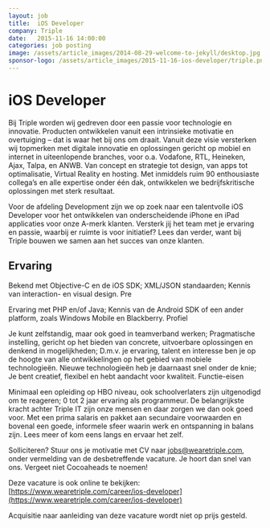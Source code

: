 ```yaml
---
layout: job
title:  iOS Developer  
company: Triple 
date:   2015-11-16 14:00:00
categories: job posting
image: /assets/article_images/2014-08-29-welcome-to-jekyll/desktop.jpg
sponsor-logo: /assets/article_images/2015-11-16-ios-developer/triple.png
---
```


# iOS Developer

Bij Triple worden wij gedreven door een passie voor technologie en innovatie. Producten ontwikkelen vanuit een intrinsieke motivatie en overtuiging – dat is waar het bij ons om draait. Vanuit deze visie versterken wij topmerken met digitale innovatie en oplossingen gericht op mobiel en internet in uiteenlopende branches, voor o.a. Vodafone, RTL, Heineken, Ajax, Talpa, en ANWB. Van concept en strategie tot design, van apps tot optimalisatie, Virtual Reality en hosting. Met inmiddels ruim 90 enthousiaste collega’s en alle expertise onder één dak, ontwikkelen we bedrijfskritische oplossingen met sterk resultaat. 

Voor de afdeling Development zijn we op zoek naar een talentvolle iOS Developer voor het ontwikkelen van onderscheidende iPhone en iPad applicaties voor onze A-merk klanten. Versterk jij het team met je ervaring en passie, waarbij er ruimte is voor initiatief? Lees dan verder, want bij Triple bouwen we samen aan het succes van onze klanten.

## Ervaring

Bekend met Objective-C en de iOS SDK;
XML/JSON standaarden;
Kennis van interaction- en visual design.
Pre

Ervaring met PHP en/of Java;
Kennis van de Android SDK of een ander platform, zoals Windows Mobile en Blackberry.
Profiel

Je kunt zelfstandig, maar ook goed in teamverband werken;
Pragmatische instelling, gericht op het bieden van concrete, uitvoerbare oplossingen en denkend in mogelijkheden;
D.m.v. je ervaring, talent en interesse ben je op de hoogte van alle ontwikkelingen op het gebied van mobiele technologieën. Nieuwe technologieën heb je daarnaast snel onder de knie;
Je bent creatief, flexibel en hebt aandacht voor kwaliteit.
Functie-eisen

Minimaal een opleiding op HBO niveau, ook schoolverlaters zijn uitgenodigd om te reageren;
0 tot 2 jaar ervaring als programmeur.
De belangrijkste kracht achter Triple IT zijn onze mensen en daar zorgen we dan ook goed voor. Met een prima salaris en pakket aan secundaire voorwaarden en bovenal een goede, informele sfeer waarin werk en ontspanning in balans zijn. Lees meer of kom eens langs en ervaar het zelf.

Solliciteren?
Stuur ons je motivatie met CV naar <jobs@wearetriple.com>, onder vermelding van de desbetreffende vacature. Je hoort dan snel van ons. Vergeet niet Cocoaheads te noemen!

Deze vacature is ook online te bekijken: [https://www.wearetriple.com/career/ios-developer](https://www.wearetriple.com/career/ios-developer)

Acquisitie naar aanleiding van deze vacature wordt niet op prijs gesteld.
